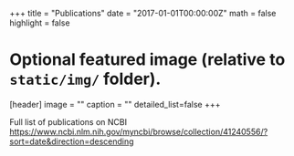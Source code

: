 +++
title = "Publications"
date = "2017-01-01T00:00:00Z"
math = false
highlight = false

# Optional featured image (relative to `static/img/` folder).
[header]
image = ""
caption = ""
detailed_list=false
+++

Full list of publications on NCBI
https://www.ncbi.nlm.nih.gov/myncbi/browse/collection/41240556/?sort=date&direction=descending
